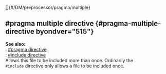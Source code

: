 []{#/DM/preprocessor/pragma/multiple}    
## #pragma multiple directive {#pragma-multiple-directive byondver="515"}    
**See also:**    
:   [#pragma directive](/ref/DM/preprocessor/pragma.md)    
:   [#include directive](/ref/DM/preprocessor/include.md)    
Allows this file to be included more than once. Ordinarily the    
`#include` directive only allows a file to be included once.  